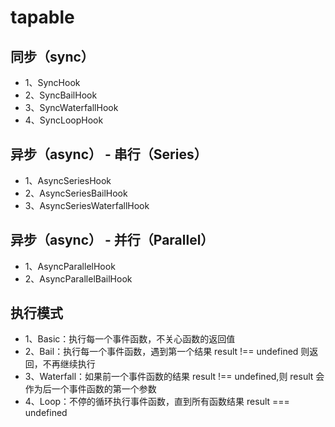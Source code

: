 # tapable

## 同步（sync）

* 1、SyncHook
* 2、SyncBailHook
* 3、SyncWaterfallHook
* 4、SyncLoopHook

## 异步（async） - 串行（Series）

* 1、AsyncSeriesHook
* 2、AsyncSeriesBailHook
* 3、AsyncSeriesWaterfallHook

## 异步（async） - 并行（Parallel）

* 1、AsyncParallelHook
* 2、AsyncParallelBailHook

## 执行模式

* 1、Basic：执行每一个事件函数，不关心函数的返回值
* 2、Bail：执行每一个事件函数，遇到第一个结果 result !== undefined 则返回，不再继续执行
* 3、Waterfall：如果前一个事件函数的结果 result !== undefined,则 result 会作为后一个事件函数的第一个参数
* 4、Loop：不停的循环执行事件函数，直到所有函数结果 result === undefined